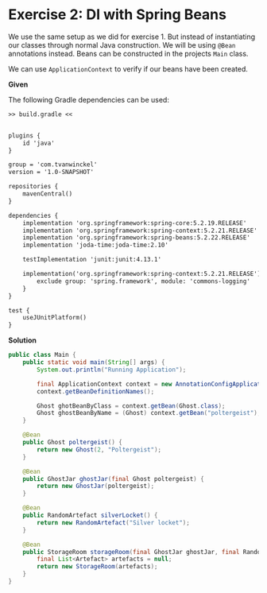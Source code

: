 # Exercise 2: DI with Spring Beans

We use the same setup as we did for exercise 1. But instead of instantiating our classes through normal Java construction. We will be using ``@Bean`` annotations instead. Beans can be constructed in the projects ``Main`` class.

We can use ``ApplicationContext`` to verify if our beans have been created.

**Given**

The following Gradle dependencies can be used:

```txt
>> build.gradle <<


plugins {
    id 'java'
}

group = 'com.tvanwinckel'
version = '1.0-SNAPSHOT'

repositories {
    mavenCentral()
}

dependencies {
    implementation 'org.springframework:spring-core:5.2.19.RELEASE'
    implementation 'org.springframework:spring-context:5.2.21.RELEASE'
    implementation 'org.springframework:spring-beans:5.2.22.RELEASE'
    implementation 'joda-time:joda-time:2.10'

    testImplementation 'junit:junit:4.13.1'

    implementation('org.springframework:spring-context:5.2.21.RELEASE') {
        exclude group: 'spring.framework', module: 'commons-logging'
    }
}

test {
    useJUnitPlatform()
}
```

**Solution**


```java
public class Main {
    public static void main(String[] args) {
        System.out.println("Running Application");

        final ApplicationContext context = new AnnotationConfigApplicationContext(Main.class);
        context.getBeanDefinitionNames();

        Ghost ghotBeanByClass = context.getBean(Ghost.class);
        Ghost ghostBeanByName = (Ghost) context.getBean("poltergeist");
    }

    @Bean
    public Ghost poltergeist() {
        return new Ghost(2, "Poltergeist");
    }

    @Bean
    public GhostJar ghostJar(final Ghost poltergeist) {
        return new GhostJar(poltergeist);
    }

    @Bean
    public RandomArtefact silverLocket() {
        return new RandomArtefact("Silver locket");
    }

    @Bean
    public StorageRoom storageRoom(final GhostJar ghostJar, final RandomArtefact silverLocket) {
        final List<Artefact> artefacts = null;
        return new StorageRoom(artefacts);
    }
}
```
